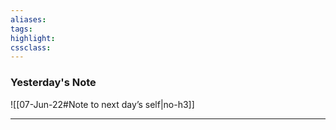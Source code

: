 ```yaml
---
aliases:  
tags:
highlight:  
cssclass:
---
```


### Yesterday's Note
 ![[07-Jun-22#Note to next day’s self|no-h3]]

--- 

